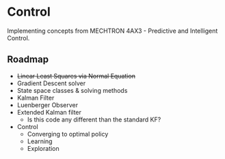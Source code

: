 # Control

Implementing concepts from MECHTRON 4AX3 - Predictive and Intelligent Control.

## Roadmap

- ~~Linear Least Squares via Normal Equation~~
- Gradient Descent solver
- State space classes & solving methods
- Kalman Filter
- Luenberger Observer
- Extended Kalman filter
  - Is this code any different than the standard KF?
- Control
  - Converging to optimal policy
  - Learning
  - Exploration
